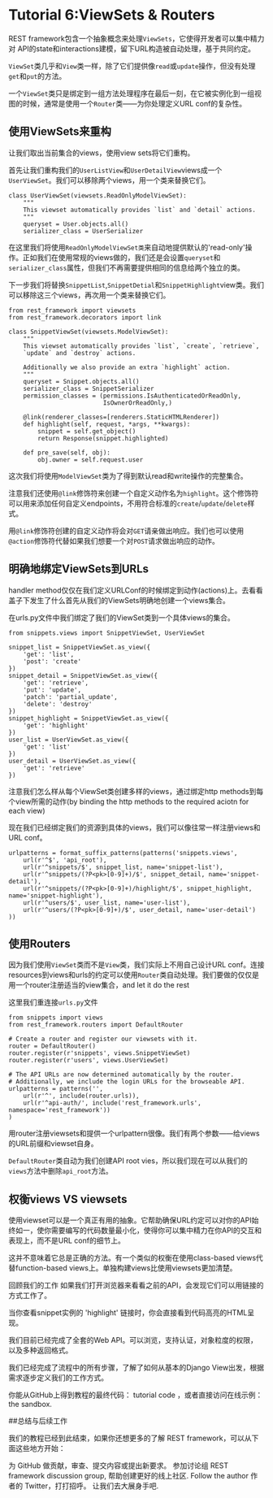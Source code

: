 # Tutorial 6:ViewSets & Routers

REST framework包含一个抽象概念来处理`ViewSets`，它使得开发者可以集中精力对
API的state和interactions建模，留下URL构造被自动处理，基于共同约定。

`ViewSet`类几乎和`View`类一样，除了它们提供像`read`或`update`操作，但没有处理`get`和`put`的方法。

一个`ViewSet`类只是绑定到一组方法处理程序在最后一刻，在它被实例化到一组视图的时候，通常是使用一个`Router`类——为你处理定义URL conf的复杂性。

## 使用ViewSets来重构

让我们取出当前集合的views，使用view sets将它们重构。

首先让我们重构我们的`UserListView`和`UserDetailView`views成一个`UserViewSet`。我们可以移除两个views，用一个类来替换它们。

    class UserViewSet(viewsets.ReadOnlyModelViewSet):
        """
        This viewset automatically provides `list` and `detail` actions.
        """
        queryset = User.objects.all()
        serializer_class = UserSerializer

在这里我们将使用`ReadOnlyModelViewSet类`来自动地提供默认的'read-only'操作。正如我们在使用常规的views做的，我们还是会设置`queryset`和`serializer_class`属性，但我们不再需要提供相同的信息给两个独立的类。

下一步我们将替换`SnippetList`,`SnippetDetial`和`SnippetHighlight`view类。我们可以移除这三个views，再次用一个类来替换它们。

    from rest_framework import viewsets
    from rest_framework.decorators import link
    
    class SnippetViewSet(viewsets.ModelViewSet):
        """
        This viewset automatically provides `list`, `create`, `retrieve`,
        `update` and `destroy` actions.
    
        Additionally we also provide an extra `highlight` action. 
        """
        queryset = Snippet.objects.all()
        serializer_class = SnippetSerializer
        permission_classes = (permissions.IsAuthenticatedOrReadOnly,
                              IsOwnerOrReadOnly,)
    
        @link(renderer_classes=[renderers.StaticHTMLRenderer])
        def highlight(self, request, *args, **kwargs):
            snippet = self.get_object()
            return Response(snippet.highlighted)
    
        def pre_save(self, obj):
            obj.owner = self.request.user

这次我们将使用`ModelViewSet`类为了得到默认read和write操作的完整集合。

注意我们还使用`@link`修饰符来创建一个自定义动作名为`highlight`。这个修饰符可以用来添加任何自定义endpoints，不用符合标准的`create`/`update`/`delete`样式。

用`@link`修饰符创建的自定义动作将会对`GET`请亲做出响应。我们也可以使用`@action`修饰符代替如果我们想要一个对`POST`请求做出响应的动作。

## 明确地绑定ViewSets到URLs

handler method仅仅在我们定义URLConf的时候绑定到动作(actions)上。去看看盖子下发生了什么首先从我们的ViewSets明确地创建一个views集合。

在urls.py文件中我们绑定了我们的ViewSet类到一个具体views的集合。

    from snippets.views import SnippetViewSet, UserViewSet
    
    snippet_list = SnippetViewSet.as_view({
        'get': 'list',
        'post': 'create'
    })
    snippet_detail = SnippetViewSet.as_view({
        'get': 'retrieve',
        'put': 'update',
        'patch': 'partial_update',
        'delete': 'destroy'
    })
    snippet_highlight = SnippetViewSet.as_view({
        'get': 'highlight'
    })
    user_list = UserViewSet.as_view({
        'get': 'list'
    })
    user_detail = UserViewSet.as_view({
        'get': 'retrieve'
    })

注意我们怎么样从每个ViewSet类创建多样的views，通过绑定http methods到每个view所需的动作(by binding the http methods to the required aciotn for each view)

现在我们已经绑定我们的资源到具体的views，我们可以像往常一样注册views和URL conf。

    urlpatterns = format_suffix_patterns(patterns('snippets.views',
        url(r'^$', 'api_root'),
        url(r'^snippets/$', snippet_list, name='snippet-list'),
        url(r'^snippets/(?P<pk>[0-9]+)/$', snippet_detail, name='snippet-detail'),
        url(r'^snippets/(?P<pk>[0-9]+)/highlight/$', snippet_highlight, name='snippet-highlight'),
        url(r'^users/$', user_list, name='user-list'),
        url(r'^users/(?P<pk>[0-9]+)/$', user_detail, name='user-detail')
    ))

## 使用Routers

因为我们使用`ViewSet`类而不是`View`类，我们实际上不用自己设计URL conf。连接resources到views和urls的约定可以使用`Router`类自动处理。我们要做的仅仅是用一个router注册适当的view集合，and let it do the rest

这里我们重连接`urls.py`文件

    from snippets import views
    from rest_framework.routers import DefaultRouter
    
    # Create a router and register our viewsets with it.
    router = DefaultRouter()
    router.register(r'snippets', views.SnippetViewSet)
    router.register(r'users', views.UserViewSet)
    
    # The API URLs are now determined automatically by the router.
    # Additionally, we include the login URLs for the browseable API.
    urlpatterns = patterns('',
        url(r'^', include(router.urls)),
        url(r'^api-auth/', include('rest_framework.urls', namespace='rest_framework'))
    )
    
用router注册viewsets和提供一个urlpattern很像。我们有两个参数——给views的URL前缀和viewset自身。

`DefaultRouter`类自动为我们创建API root vies，所以我们现在可以从我们的`views`方法中删除`api_root`方法。

## 权衡views VS viewsets

使用viewset可以是一个真正有用的抽象。它帮助确保URL约定可以对你的API始终如一，使你需要编写的代码数量最小化，使得你可以集中精力在你API的交互和表现上，而不是URL conf的细节上。

这并不意味着它总是正确的方法。有一个类似的权衡在使用class-based views代替function-based views上。单独构建views比使用viewsets更加清楚。

回顾我们的工作
如果我们打开浏览器来看看之前的API，会发现它们可以用链接的方式工作了。

当你查看snippet实例的 'highlight' 链接时，你会直接看到代码高亮的HTML呈现。

我们目前已经完成了全套的Web API。可以浏览，支持认证，对象粒度的权限，以及多种返回格式。

我们已经完成了流程中的所有步骤，了解了如何从基本的Django View出发，根据需求逐步定义我们的工作方式。

你能从GitHub上得到教程的最终代码： tutorial code ，或者直接访问在线示例： the sandbox.

##总结与后续工作

我们的教程已经到此结束，如果你还想更多的了解 REST framework，可以从下面这些地方开始：

为 GitHub 做贡献，审查、提交内容或提出新要求。
参加讨论组 REST framework discussion group, 帮助创建更好的线上社区.
Follow the author 作者的 Twitter，打打招呼。
让我们去大展身手吧.

